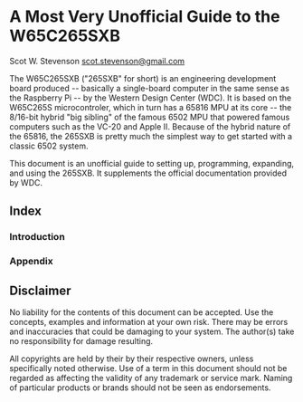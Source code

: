 # A Most Very Unofficial Guide to the W65C265SXB

Scot W. Stevenson <scot.stevenson@gmail.com>

The W65C265SXB ("265SXB" for short) is an engineering development board produced
-- basically a single-board computer in the same sense as the Raspberry Pi -- by
the Western Design Center (WDC). It is based on the W65C265S microcontroler,
which in turn has a 65816 MPU at its core -- the 8/16-bit hybrid "big sibling"
of the famous 6502 MPU that powered famous computers such as the VC-20 and Apple
II. Because of the hybrid nature of the 65816, the 265SXB is pretty much the
simplest way to get started with a classic 6502 system.

This document is an unofficial guide to setting up, programming, expanding, and
using the 265SXB. It supplements the official documentation provided by WDC.

## Index

### Introduction

### Appendix

## Disclaimer 


No liability for the contents of this document can be accepted. Use the
concepts, examples and information at your own risk. There may be errors and
inaccuracies that could be damaging to your system.  The author(s) take no
responsibility for damage resulting. 

All copyrights are held by their by their respective owners, unless specifically
noted otherwise. Use of a term in this document should not be regarded as
affecting the validity of any trademark or service mark. Naming of particular
products or brands should not be seen as endorsements.

